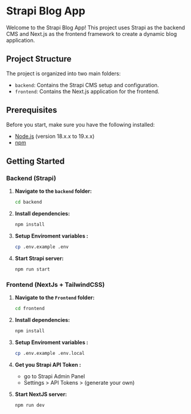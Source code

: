 # Strapi Blog App

Welcome to the Strapi Blog App! This project uses Strapi as the backend CMS and Next.js as the frontend framework to create a dynamic blog application.

## Project Structure

The project is organized into two main folders:

- `backend`: Contains the Strapi CMS setup and configuration.
- `frontend`: Contains the Next.js application for the frontend.

## Prerequisites

Before you start, make sure you have the following installed:

- [Node.js](https://nodejs.org/) (version 18.x.x to 19.x.x)
- [npm](https://www.npmjs.com/)

## Getting Started

### Backend (Strapi)

1. **Navigate to the `backend` folder:**

   ```bash
   cd backend

2. **Install dependencies:**
    ```bash
   npm install

3. **Setup Enviroment variables :**
    ```bash
   cp .env.example .env

4. **Start Strapi server:**
    ```bash
   npm run start

### Frontend (NextJs + TailwindCSS)

1. **Navigate to the `Frontend` folder:**

   ```bash
   cd frontend

2. **Install dependencies:**
    ```bash
   npm install

3. **Setup Enviroment variables :**
    ```bash
   cp .env.example .env.local

4. **Get you Strapi API Token :**
    - go to Strapi Admin Panel
    - Settings > API Tokens > (generate your own) 

5. **Start NextJS server:**
    ```bash
   npm run dev